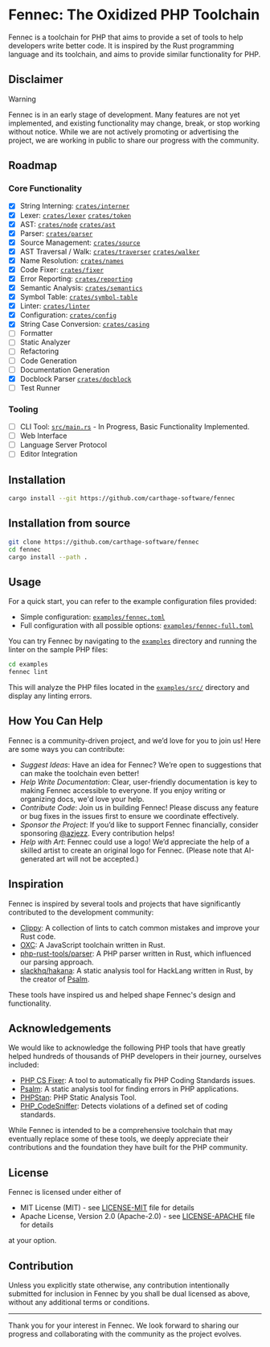 # Fennec: The Oxidized PHP Toolchain

Fennec is a toolchain for PHP that aims to provide a set of tools to help developers write better code.
It is inspired by the Rust programming language and its toolchain, and aims to provide similar functionality for PHP.

## Disclaimer

> [!WARNING]
> Fennec is in an early stage of development. Many features are not yet implemented, and existing functionality may change, break, or stop working without notice.
> While we are not actively promoting or advertising the project, we are working in public to share our progress with the community.

## Roadmap

### Core Functionality

- [x] String Interning: [`crates/interner`](crates/interner)
- [x] Lexer: [`crates/lexer`](crates/lexer) [`crates/token`](crates/token)
- [x] AST: [`crates/node`](crates/node) [`crates/ast`](crates/ast)
- [x] Parser: [`crates/parser`](crates/parser)
- [x] Source Management: [`crates/source`](crates/source)
- [x] AST Traversal / Walk: [`crates/traverser`](crates/traverser) [`crates/walker`](crates/walker)
- [x] Name Resolution: [`crates/names`](crates/names)
- [x] Code Fixer: [`crates/fixer`](crates/fixer)
- [x] Error Reporting: [`crates/reporting`](crates/reporting)
- [x] Semantic Analysis: [`crates/semantics`](crates/semantics)
- [x] Symbol Table: [`crates/symbol-table`](crates/symbol-table)
- [x] Linter: [`crates/linter`](crates/linter)
- [x] Configuration: [`crates/config`](crates/config)
- [x] String Case Conversion: [`crates/casing`](crates/casing)
- [ ] Formatter
- [ ] Static Analyzer
- [ ] Refactoring
- [ ] Code Generation
- [ ] Documentation Generation
- [x] Docblock Parser [`crates/docblock`](crates/docblock)
- [ ] Test Runner

### Tooling

- [ ] CLI Tool: [`src/main.rs`](src/main.rs) - In Progress, Basic Functionality Implemented.
- [ ] Web Interface
- [ ] Language Server Protocol
- [ ] Editor Integration

## Installation

```bash
cargo install --git https://github.com/carthage-software/fennec
```

## Installation from source

```bash
git clone https://github.com/carthage-software/fennec
cd fennec
cargo install --path .
```

## Usage

For a quick start, you can refer to the example configuration files provided:

- Simple configuration: [`examples/fennec.toml`](examples/fennec.toml)
- Full configuration with all possible options: [`examples/fennec-full.toml`](examples/fennec-full.toml)

You can try Fennec by navigating to the [`examples`](examples) directory and running the linter on the sample PHP files:

```bash
cd examples
fennec lint
```

This will analyze the PHP files located in the [`examples/src/`](examples/src) directory and display any linting errors.

## How You Can Help

Fennec is a community-driven project, and we’d love for you to join us! Here are some ways you can contribute:

- _Suggest Ideas_: Have an idea for Fennec? We’re open to suggestions that can make the toolchain even better!
- _Help Write Documentation_: Clear, user-friendly documentation is key to making Fennec accessible to everyone. If you enjoy writing or organizing docs, we'd love your help.
- _Contribute Code_: Join us in building Fennec! Please discuss any feature or bug fixes in the issues first to ensure we coordinate effectively.
- _Sponsor the Project_: If you’d like to support Fennec financially, consider sponsoring [@azjezz](https://github.com/azjezz). Every contribution helps!
- _Help with Art_: Fennec could use a logo! We’d appreciate the help of a skilled artist to create an original logo for Fennec. (Please note that AI-generated art will not be accepted.)

## Inspiration

Fennec is inspired by several tools and projects that have significantly contributed to the development community:

- [Clippy](https://github.com/rust-lang/rust-clippy): A collection of lints to catch common mistakes and improve your Rust code.
- [OXC](https://github.com/oxc-project/oxc/): A JavaScript toolchain written in Rust.
- [php-rust-tools/parser](https://github.com/php-rust-tools/parser/): A PHP parser written in Rust, which influenced our parsing approach.
- [slackhq/hakana](https://github.com/slackhq/hakana/): A static analysis tool for HackLang written in Rust, by the creator of [Psalm](https://github.com/vimeo/psalm).

These tools have inspired us and helped shape Fennec's design and functionality.

## Acknowledgements

We would like to acknowledge the following PHP tools that have greatly helped hundreds of thousands of PHP developers in their journey,
ourselves included:

- [PHP CS Fixer](https://github.com/PHP-CS-Fixer/PHP-CS-Fixer): A tool to automatically fix PHP Coding Standards issues.
- [Psalm](https://github.com/vimeo/psalm): A static analysis tool for finding errors in PHP applications.
- [PHPStan](https://github.com/phpstan/phpstan): PHP Static Analysis Tool.
- [PHP_CodeSniffer](https://github.com/squizlabs/PHP_CodeSniffer): Detects violations of a defined set of coding standards.

While Fennec is intended to be a comprehensive toolchain that may eventually replace some of these tools,
we deeply appreciate their contributions and the foundation they have built for the PHP community.

## License

Fennec is licensed under either of

- MIT License (MIT) - see [LICENSE-MIT](./LICENSE-MIT) file for details
- Apache License, Version 2.0 (Apache-2.0) - see [LICENSE-APACHE](./LICENSE-APACHE) file for details

at your option.

## Contribution

Unless you explicitly state otherwise, any contribution intentionally submitted for inclusion in Fennec by you shall be dual licensed as above, without any additional terms or conditions.

---

Thank you for your interest in Fennec. We look forward to sharing our progress and collaborating with the community as the project evolves.
